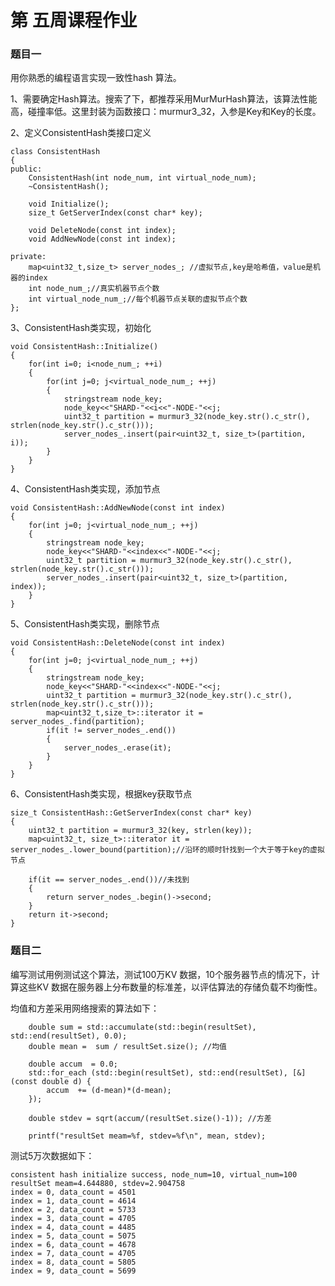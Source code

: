 # 第 五周课程作业



### 题目一

用你熟悉的编程语言实现一致性hash 算法。

1、需要确定Hash算法。搜索了下，都推荐采用MurMurHash算法，该算法性能高，碰撞率低。这里封装为函数接口：murmur3_32，入参是Key和Key的长度。

2、定义ConsistentHash类接口定义

```
class ConsistentHash
{
public:
	ConsistentHash(int node_num, int virtual_node_num);
	~ConsistentHash();

	void Initialize();
	size_t GetServerIndex(const char* key);

	void DeleteNode(const int index);
	void AddNewNode(const int index);

private:
	map<uint32_t,size_t> server_nodes_; //虚拟节点,key是哈希值，value是机器的index
	int node_num_;//真实机器节点个数
	int virtual_node_num_;//每个机器节点关联的虚拟节点个数
};
```

3、ConsistentHash类实现，初始化

```
void ConsistentHash::Initialize()
{
	for(int i=0; i<node_num_; ++i)
	{
		for(int j=0; j<virtual_node_num_; ++j)
		{
			stringstream node_key;
			node_key<<"SHARD-"<<i<<"-NODE-"<<j;
			uint32_t partition = murmur3_32(node_key.str().c_str(), strlen(node_key.str().c_str()));
			server_nodes_.insert(pair<uint32_t, size_t>(partition, i));
		}
	}
}
```

4、ConsistentHash类实现，添加节点

```
void ConsistentHash::AddNewNode(const int index)
{
	for(int j=0; j<virtual_node_num_; ++j)
	{
		stringstream node_key;
		node_key<<"SHARD-"<<index<<"-NODE-"<<j;
		uint32_t partition = murmur3_32(node_key.str().c_str(), strlen(node_key.str().c_str()));
		server_nodes_.insert(pair<uint32_t, size_t>(partition, index));
	}
}
```

5、ConsistentHash类实现，删除节点

```
void ConsistentHash::DeleteNode(const int index)
{
	for(int j=0; j<virtual_node_num_; ++j)
	{
		stringstream node_key;
		node_key<<"SHARD-"<<index<<"-NODE-"<<j;
		uint32_t partition = murmur3_32(node_key.str().c_str(), strlen(node_key.str().c_str()));
		map<uint32_t,size_t>::iterator it = server_nodes_.find(partition);
		if(it != server_nodes_.end())
		{
			server_nodes_.erase(it);
		}
	}
}
```

6、ConsistentHash类实现，根据key获取节点

```
size_t ConsistentHash::GetServerIndex(const char* key)
{
	uint32_t partition = murmur3_32(key, strlen(key));
	map<uint32_t, size_t>::iterator it = server_nodes_.lower_bound(partition);//沿环的顺时针找到一个大于等于key的虚拟节点

	if(it == server_nodes_.end())//未找到
	{
		return server_nodes_.begin()->second;
	}
	return it->second;
}
```



### 题目二

编写测试用例测试这个算法，测试100万KV 数据，10个服务器节点的情况下，计算这些KV 数据在服务器上分布数量的标准差，以评估算法的存储负载不均衡性。



均值和方差采用网络搜索的算法如下：

```
	double sum = std::accumulate(std::begin(resultSet), std::end(resultSet), 0.0);
	double mean =  sum / resultSet.size(); //均值
 
	double accum  = 0.0;
	std::for_each (std::begin(resultSet), std::end(resultSet), [&](const double d) {
		accum  += (d-mean)*(d-mean);
	});
 
	double stdev = sqrt(accum/(resultSet.size()-1)); //方差
	
	printf("resultSet meam=%f, stdev=%f\n", mean, stdev);
```



测试5万次数据如下：

```
consistent hash initialize success, node_num=10, virtual_num=100
resultSet meam=4.644880, stdev=2.904758
index = 0, data_count = 4501
index = 1, data_count = 4614
index = 2, data_count = 5733
index = 3, data_count = 4705
index = 4, data_count = 4485
index = 5, data_count = 5075
index = 6, data_count = 4678
index = 7, data_count = 4705
index = 8, data_count = 5805
index = 9, data_count = 5699
```



